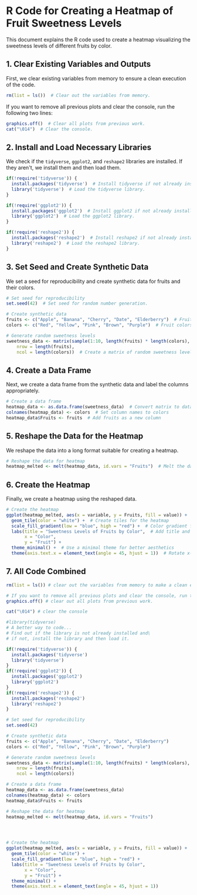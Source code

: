 # R Code for Creating a Heatmap of Fruit Sweetness Levels

This document explains the R code used to create a heatmap visualizing the sweetness levels of different fruits by color.

## 1. Clear Existing Variables and Outputs

First, we clear existing variables from memory to ensure a clean execution of the code.

```r
rm(list = ls())  # Clear out the variables from memory.
```

If you want to remove all previous plots and clear the console, run the following two lines:

```r
graphics.off()  # Clear all plots from previous work.
cat("\014")  # Clear the console.
```

## 2. Install and Load Necessary Libraries

We check if the `tidyverse`, `ggplot2`, and `reshape2` libraries are installed. If they aren't, we install them and then load them.

```r
if(!require('tidyverse')) {
  install.packages('tidyverse')  # Install tidyverse if not already installed.
  library('tidyverse')  # Load the tidyverse library.
}

if(!require('ggplot2')) {
  install.packages('ggplot2')  # Install ggplot2 if not already installed.
  library('ggplot2')  # Load the ggplot2 library.
}

if(!require('reshape2')) {
  install.packages('reshape2')  # Install reshape2 if not already installed.
  library('reshape2')  # Load the reshape2 library.
}
```

## 3. Set Seed and Create Synthetic Data

We set a seed for reproducibility and create synthetic data for fruits and their colors.

```r
# Set seed for reproducibility
set.seed(42)  # Set seed for random number generation.

# Create synthetic data
fruits <- c("Apple", "Banana", "Cherry", "Date", "Elderberry")  # Fruit names
colors <- c("Red", "Yellow", "Pink", "Brown", "Purple")  # Fruit colors

# Generate random sweetness levels
sweetness_data <- matrix(sample(1:10, length(fruits) * length(colors), replace = TRUE),
    nrow = length(fruits),
    ncol = length(colors))  # Create a matrix of random sweetness levels
```

## 4. Create a Data Frame

Next, we create a data frame from the synthetic data and label the columns appropriately.

```r
# Create a data frame
heatmap_data <- as.data.frame(sweetness_data)  # Convert matrix to data frame
colnames(heatmap_data) <- colors  # Set column names to colors
heatmap_data$Fruits <- fruits  # Add fruits as a new column
```

## 5. Reshape the Data for the Heatmap

We reshape the data into a long format suitable for creating a heatmap.

```r
# Reshape the data for heatmap
heatmap_melted <- melt(heatmap_data, id.vars = "Fruits")  # Melt the data frame to long format
```

## 6. Create the Heatmap

Finally, we create a heatmap using the reshaped data.

```r
# Create the heatmap
ggplot(heatmap_melted, aes(x = variable, y = Fruits, fill = value)) +
  geom_tile(color = "white") +  # Create tiles for the heatmap
  scale_fill_gradient(low = "blue", high = "red") +  # Color gradient from blue to red
  labs(title = "Sweetness Levels of Fruits by Color",  # Add title and labels
       x = "Color",
       y = "Fruit") +
  theme_minimal() +  # Use a minimal theme for better aesthetics
  theme(axis.text.x = element_text(angle = 45, hjust = 1))  # Rotate x-axis labels for better readability
```
## 7. All Code Combined

``` r
rm(list = ls()) # clear out the variables from memory to make a clean execution of the code.

# If you want to remove all previous plots and clear the console, run the following two lines.
graphics.off() # clear out all plots from previous work.

cat("\014") # clear the console

#library(tidyverse)
# A better way to code...
# Find out if the library is not already installed and\
# if not, install the library and then load it.

if(!require('tidyverse')) {
  install.packages('tidyverse')
  library('tidyverse')
}
if(!require('ggplot2')) {
  install.packages('ggplot2')
  library('ggplot2')
}
if(!require('reshape2')) {
  install.packages('reshape2')
  library('reshape2')
}

# Set seed for reproducibility
set.seed(42)

# Create synthetic data
fruits <- c("Apple", "Banana", "Cherry", "Date", "Elderberry")
colors <- c("Red", "Yellow", "Pink", "Brown", "Purple")

# Generate random sweetness levels
sweetness_data <- matrix(sample(1:10, length(fruits) * length(colors), replace = TRUE),
    nrow = length(fruits),
    ncol = length(colors))

# Create a data frame
heatmap_data <- as.data.frame(sweetness_data)
colnames(heatmap_data) <- colors
heatmap_data$Fruits <- fruits

# Reshape the data for heatmap
heatmap_melted <- melt(heatmap_data, id.vars = "Fruits")




# Create the heatmap
ggplot(heatmap_melted, aes(x = variable, y = Fruits, fill = value)) +
  geom_tile(color = "white") +
  scale_fill_gradient(low = "blue", high = "red") +
  labs(title = "Sweetness Levels of Fruits by Color",
       x = "Color",
       y = "Fruit") +
  theme_minimal() +
  theme(axis.text.x = element_text(angle = 45, hjust = 1))
  ```
